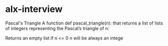 # alx-interview
Pascal's Triangle
A function def pascal_triangle(n): that returns a list of lists of integers representing the Pascal’s triangle of n:

Returns an empty list if n <= 0
n will be always an intege

